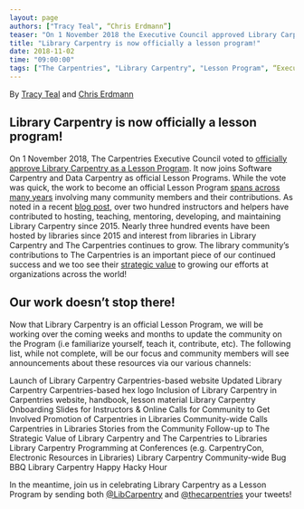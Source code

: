 ```yaml
---
layout: page
authors: ["Tracy Teal", “Chris Erdmann”]
teaser: "On 1 November 2018 the Executive Council approved Library Carpentry as an official Lesson Program"
title: "Library Carpentry is now officially a lesson program!"
date: 2018-11-02
time: "09:00:00"
tags: ["The Carpentries", "Library Carpentry", "Lesson Program", “Executive Council”]
---
```


By [Tracy Teal](https://twitter.com/tracykteal) and [Chris Erdmann](https://twitter.com/libcce)

## Library Carpentry is now officially a lesson program!

On 1 November 2018, The Carpentries Executive Council voted to [officially approve Library Carpentry as a Lesson Program](https://github.com/carpentries/executive-council-info/issues/6). It now joins Software Carpentry and Data Carpentry as official Lesson Programs. While the vote was quick, the work to become an official Lesson Program [spans across many years](https://librarycarpentry.github.io/test/timeline/) involving many community members and their contributions. As noted in a recent [blog post](https://librarycarpentry.org/blog/2018/08/01/seventy-one-and-counting/), over two hundred instructors and helpers have contributed to hosting, teaching, mentoring, developing, and maintaining Library Carpentry since 2015. Nearly three hundred events have been hosted by libraries since 2015 and interest from libraries in Library Carpentry and The Carpentries continues to grow. The library community’s contributions to The Carpentries is an important piece of our continued success and we too see their [strategic value](https://librarycarpentry.org/blog/2018/08/22/library-carpentry-strategic-value/) to growing our efforts at organizations across the world!

## Our work doesn’t stop there!

Now that Library Carpentry is an official Lesson Program, we will be working over the coming weeks and months to update the community on the Program (i.e familiarize yourself, teach it, contribute, etc). The following list, while not complete, will be our focus and community members will see announcements about these resources via our various channels:

Launch of Library Carpentry Carpentries-based website
Updated Library Carpentry Carpentries-based hex logo
Inclusion of Library Carpentry in Carpentries website, handbook, lesson material
Library Carpentry Onboarding Slides for Instructors & Online Calls for Community to Get Involved
Promotion of Carpentries in Libraries Community-wide Calls
Carpentries in Libraries Stories from the Community
Follow-up to The Strategic Value of Library Carpentry and The Carpentries to Libraries
Library Carpentry Programming at Conferences (e.g. CarpentryCon, Electronic Resources in Libraries)
Library Carpentry Community-wide Bug BBQ
Library Carpentry Happy Hacky Hour

In the meantime, join us in celebrating Library Carpentry as a Lesson Program by sending both [@LibCarpentry](https://twitter.com/LibCarpentry) and [@thecarpentries](https://twitter.com/thecarpentries) your tweets!
